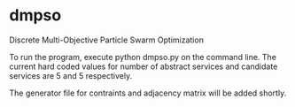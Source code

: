 # dmpso
Discrete Multi-Objective Particle Swarm Optimization

To run the program, execute python dmpso.py on the command line. The current hard coded values for number of abstract services and candidate services are 5 and 5 respectively.

The generator file for contraints and adjacency matrix will be added shortly.
